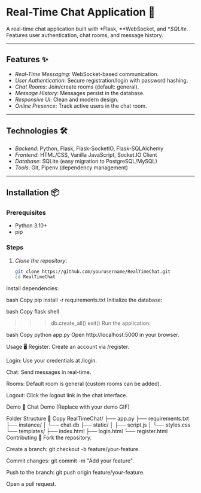 # Real-Time Chat Application 🚀

A real-time chat application built with *Flask, **WebSocket, and **SQLite*. Features user authentication, chat rooms, and message history.

---

## Features ✨
- *Real-Time Messaging*: WebSocket-based communication.
- *User Authentication*: Secure registration/login with password hashing.
- *Chat Rooms*: Join/create rooms (default: general).
- *Message History*: Messages persist in the database.
- *Responsive UI*: Clean and modern design.
- *Online Presence*: Track active users in the chat room.

---

## Technologies 🛠
- *Backend*: Python, Flask, Flask-SocketIO, Flask-SQLAlchemy
- *Frontend*: HTML/CSS, Vanilla JavaScript, Socket.IO Client
- *Database*: SQLite (easy migration to PostgreSQL/MySQL)
- *Tools*: Git, Pipenv (dependency management)

---

## Installation 📦

### Prerequisites
- Python 3.10+
- pip

### Steps
1. *Clone the repository*:
   ```bash
   git clone https://github.com/yourusername/RealTimeChat.git
   cd RealTimeChat
Install dependencies:

bash
Copy
pip install -r requirements.txt
Initialize the database:

bash
Copy
flask shell
>>> db.create_all()
>>> exit()
Run the application:

bash
Copy
python app.py
Open http://localhost:5000 in your browser.

Usage 🖥
Register: Create an account via /register.

Login: Use your credentials at /login.

Chat: Send messages in real-time.

Rooms: Default room is general (custom rooms can be added).

Logout: Click the logout link in the chat interface.

Demo 🎥
Chat Demo (Replace with your demo GIF)


Folder Structure 📂
Copy
RealTimeChat/
├── app.py
├── requirements.txt
├── instance/
│   └── chat.db
├── static/
│   ├── script.js
│   └── styles.css
└── templates/
    ├── index.html
    ├── login.html
    └── register.html
Contributing 🤝
Fork the repository.

Create a branch: git checkout -b feature/your-feature.

Commit changes: git commit -m "Add your feature".

Push to the branch: git push origin feature/your-feature.

Open a pull request.
